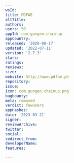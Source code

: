 ```yaml
---
wsId: 
title: PDFAE
altTitle: 
authors: 
users: 50
appId: com.gungen.chainup
appCountry: 
released: '2020-08-17'
updated: '2022-07-11'
version: '2.7.3'
stars: 
ratings: 
reviews: 
size: 
website: http://www.pdfae.ph
repository: 
issue: 
icon: com.gungen.chainup.png
bugbounty: 
meta: removed
verdict: fewusers
appHashes: 
date: '2023-03-21'
signer: 
reviewArchive: 
twitter: 
social: 
redirect_from: 
developerName: 
features: 

---
```


